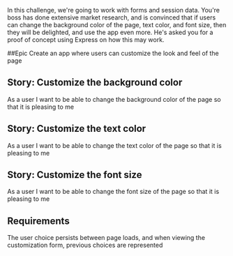 In this challenge, we're going to work with forms and session data.  You're boss has done extensive market research, and is convinced that if users can change the background color of the page, text color, and font size, then they will be delighted, and use the app even more.  He's asked you for a proof of concept using Express on how this may work.

##Epic
Create an app where users can customize the look and feel of the page

## Story: Customize the background color

As a user I want to be able to change the background color of the page so that it is pleasing to me

## Story:  Customize the text color

As a user I want to be able to change the text color of the page so that it is pleasing to me

## Story: Customize the font size

As a user I want to be able to change the font size of the page so that it is pleasing to me

## Requirements  

The user choice persists between page loads, and when viewing the customization form, previous choices are represented





